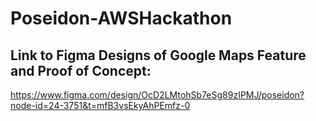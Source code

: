 # Poseidon-AWSHackathon

## Link to Figma Designs of Google Maps Feature and Proof of Concept:
https://www.figma.com/design/OcD2LMtohSb7eSg89zIPMJ/poseidon?node-id=24-3751&t=mfB3vsEkyAhPEmfz-0
